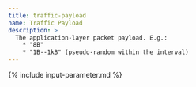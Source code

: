 ```yaml
---
title: traffic-payload
name: Traffic Payload
description: >
  The application-layer packet payload. E.g.:
    * "8B"
    * "1B--1kB" (pseudo-random within the interval)
---
```


{% include input-parameter.md %}
